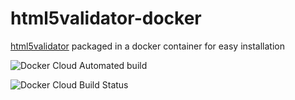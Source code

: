 # html5validator-docker

[html5validator](https://pypi.org/project/html5validator/#description) packaged in a docker container for easy installation

![Docker Cloud Automated build](https://img.shields.io/docker/cloud/automated/logicly/html5validator)

![Docker Cloud Build Status](https://img.shields.io/docker/cloud/build/logicly/html5validator)
